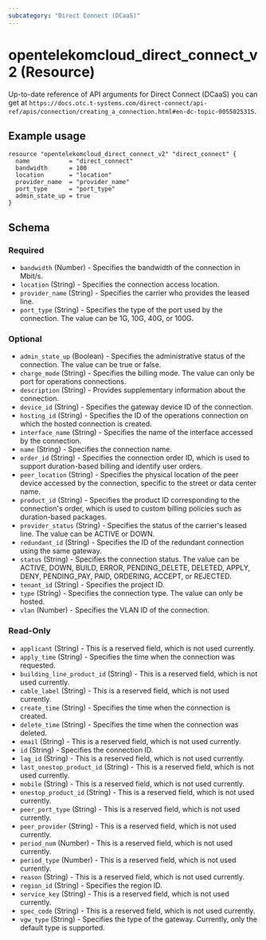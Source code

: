 ```yaml
---
subcategory: "Direct Connect (DCaaS)"
---
```

# opentelekomcloud_direct_connect_v2 (Resource)

Up-to-date reference of API arguments for Direct Connect (DCaaS) you can get at
`https://docs.otc.t-systems.com/direct-connect/api-ref/apis/connection/creating_a_connection.html#en-dc-topic-0055025315`.

Example usage
-----------------
```hcl
resource "opentelekomcloud_direct_connect_v2" "direct_connect" {
  name           = "direct_connect"
  bandwidth      = 100
  location       = "location"
  provider_name  = "provider_name"
  port_type      = "port_type"
  admin_state_up = true
}
```


## Schema

### Required

- `bandwidth` (Number) - Specifies the bandwidth of the connection in Mbit/s.
- `location` (String) - Specifies the connection access location.
- `provider_name` (String) - Specifies the carrier who provides the leased line.
- `port_type` (String) - Specifies the type of the port used by the connection. The value can be 1G, 10G, 40G, or 100G.

### Optional

- `admin_state_up` (Boolean)  - Specifies the administrative status of the connection. The value can be true or false.
- `charge_mode` (String) - Specifies the billing mode. The value can only be port for operations connections.
- `description` (String) - Provides supplementary information about the connection.
- `device_id` (String) - Specifies the gateway device ID of the connection.
- `hosting_id` (String) - Specifies the ID of the operations connection on which the hosted connection is created.
- `interface_name` (String) - Specifies the name of the interface accessed by the connection.
- `name` (String) - Specifies the connection name.
- `order_id` (String) - Specifies the connection order ID, which is used to support duration-based billing and identify user orders.
- `peer_location` (String) - Specifies the physical location of the peer device accessed by the connection, specific to the street or data center name.
- `product_id` (String) - Specifies the product ID corresponding to the connection's order, which is used to custom billing policies such as duration-based packages.
- `provider_status` (String) - Specifies the status of the carrier's leased line. The value can be ACTIVE or DOWN.
- `redundant_id` (String) - Specifies the ID of the redundant connection using the same gateway.
- `status` (String) - Specifies the connection status.
The value can be ACTIVE, DOWN, BUILD, ERROR, PENDING_DELETE, DELETED, APPLY, DENY, PENDING_PAY, PAID, ORDERING, ACCEPT, or REJECTED.
- `tenant_id` (String) - Specifies the project ID.
- `type` (String) - Specifies the connection type. The value can only be hosted.
- `vlan` (Number) - Specifies the VLAN ID of the connection.

### Read-Only

- `applicant` (String) - This is a reserved field, which is not used currently.
- `apply_time` (String) - Specifies the time when the connection was requested.
- `building_line_product_id` (String) - This is a reserved field, which is not used currently.
- `cable_label` (String) - This is a reserved field, which is not used currently.
- `create_time` (String) - Specifies the time when the connection is created.
- `delete_time` (String) - Specifies the time when the connection was deleted.
- `email` (String) - This is a reserved field, which is not used currently.
- `id` (String) - Specifies the connection ID.
- `lag_id` (String) - This is a reserved field, which is not used currently.
- `last_onestop_product_id` (String) - This is a reserved field, which is not used currently.
- `mobile` (String) - This is a reserved field, which is not used currently.
- `onestop_product_id` (String) - This is a reserved field, which is not used currently.
- `peer_port_type` (String) - This is a reserved field, which is not used currently.
- `peer_provider` (String) - This is a reserved field, which is not used currently.
- `period_num` (Number) - This is a reserved field, which is not used currently.
- `period_type` (Number) - This is a reserved field, which is not used currently.
- `reason` (String) - This is a reserved field, which is not used currently.
- `region_id` (String) - Specifies the region ID.
- `service_key` (String) - This is a reserved field, which is not used currently.
- `spec_code` (String) - This is a reserved field, which is not used currently.
- `vgw_type` (String) - Specifies the type of the gateway. Currently, only the default type is supported.
